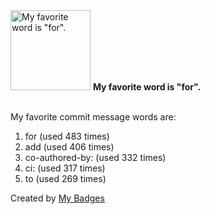 <img src="https://my-badges.github.io/my-badges/favorite-word.png" alt="My favorite word is &quot;for&quot;." title="My favorite word is &quot;for&quot;." width="128">
<strong>My favorite word is &quot;for&quot;.</strong>
<br><br>

My favorite commit message words are:

1. for (used 483 times)
2. add (used 406 times)
3. co-authored-by: (used 332 times)
4. ci: (used 317 times)
5. to (used 269 times)


Created by <a href="https://github.com/my-badges/my-badges">My Badges</a>